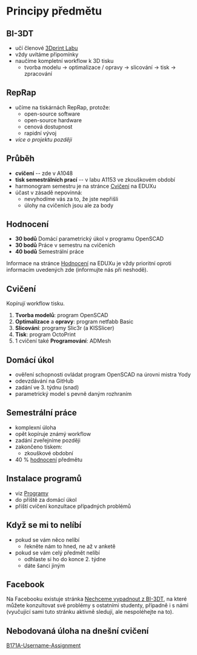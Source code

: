 Principy předmětu
=================

BI-3DT
------

-   učí členové [3Dprint Labu](http://3dprint.fit.cvut.cz/)
-   vždy uvítáme připomínky
-   naučíme kompletní workflow k 3D tisku
    -   tvorba modelu → optimalizace / opravy → slicování → tisk → zpracování

RepRap
------

-   učíme na tiskárnách RepRap, protože:
    -   open-source software
    -   open-source hardware
    -   cenová dostupnost
    -   rapidní vývoj  
-   *více o projektu později*

Průběh
------

-   **cvičení** -- zde v A1048
-   **tisk semestrálních prací** -- v labu A1153 ve zkouškovém období
-   harmonogram semestru je na stránce [Cvičení][eduxtutorials] na EDUXu
-   účast v zásadě nepovinná:
    -   nevyhodíme vás za to, že jste nepřišli
    -   úlohy na cvičeních jsou ale za body

Hodnocení
---------

-   **30 bodů**  Domácí parametrický úkol v programu OpenSCAD
-   **30 bodů**  Práce v semestru na cvičeních 
-   **40 bodů**  Semestrální práce 

Informace na stránce [Hodnocení][eduxclassification] na EDUXu je vždy prioritní 
oproti informacím uvedených zde (informujte nás při neshodě).

Cvičení
-------

Kopírují workflow tisku.

1.  **Tvorba modelů**: program OpenSCAD
1.  **Optimalizace** a **opravy**: program netfabb Basic
1.  **Slicování**: programy Slic3r (a KISSlicer)
1.  **Tisk**: program OctoPrint
1.  1 cvičení také **Programování**: ADMesh

Domácí úkol
-----------

-   ověření schopnosti ovládat program OpenSCAD na úrovni mistra Yody
-   odevzdávání na GitHub
-   zadání ve 3. týdnu (snad)
-   parametrický model s pevně daným rozhraním

Semestrální práce
-----------------

-   komplexní úloha
-   opět kopíruje známý workflow
-   zadání zveřejníme později
-   zakončeno tiskem:
    -   zkouškové obdobní
-   40 % [hodnocení][eduxclassification] předmětu

Instalace programů
------------------

-   viz [Programy](apps.md)
-   do příště za domácí úkol
-   příští cvičení konzultace případných problémů

Když se mi to nelíbí
--------------------

-   pokud se vám něco nelíbí
    -   řekněte nám to hned, ne až v anketě
-   pokud se vám celý předmět nelíbí
    -   odhlaste si ho do konce 2. týdne
    -   dáte šanci jiným

Facebook
--------

Na Facebooku existuje stránka 
[Nechceme vypadnout z BI-3DT](https://www.facebook.com/groups/bi3dt/), na které
můžete konzultovat své problémy s ostatními studenty, případně i s námi
(vyučující sami tuto stránku aktivně sledují, ale nespoléhejte na to).

[eduxtutorials]: http://edux.fit.cvut.cz/courses/BI-3DT/tutorials
[eduxclassification]: http://edux.fit.cvut.cz/courses/BI-3DT/classification


Nebodovaná úloha na dnešní cvičení
----------------------------------

[B171A-Username-Assignment](https://github.com/3DprintFIT/B171A-Username-Assignment)
